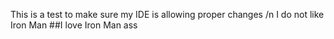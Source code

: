 This is a test to make sure my IDE is allowing proper changes /n
I do not like Iron Man
##I love Iron Man
ass
